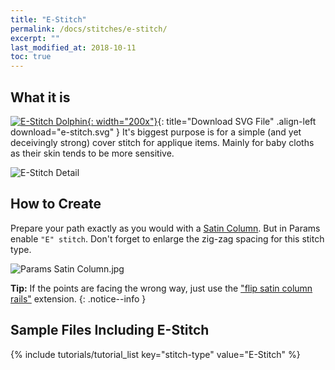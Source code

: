 ```yaml
---
title: "E-Stitch"
permalink: /docs/stitches/e-stitch/
excerpt: ""
last_modified_at: 2018-10-11
toc: true
---
```

## What it is

[![E-Stitch Dolphin](/assets/images/docs/e-stitch-example.jpg){: width="200x"}](/assets/images/docs/e-stitch.svg){: title="Download SVG File" .align-left download="e-stitch.svg" }
It's biggest purpose is for a simple (and yet deceivingly strong) cover stitch for applique items. Mainly for baby cloths as their skin tends to be more sensitive.

![E-Stitch Detail](/assets/images/docs/e-stitch-detail.jpg)

## How to Create

Prepare your path exactly as you would with a [Satin Column](/docs/stitches/satin-column). But in Params enable `"E" stitch`. Don't forget to enlarge the zig-zag spacing for this stitch type.

![Params Satin Column.jpg](/assets/images/docs/en/params-e-stitch.jpg)

**Tip:** If the points are facing the wrong way, just use the ["flip satin column rails"](/docs/satin-tools/#flip-satin-column-rails) extension.
{: .notice--info }

## Sample Files Including E-Stitch
{% include tutorials/tutorial_list key="stitch-type" value="E-Stitch" %}

